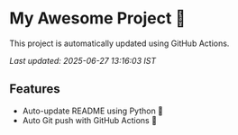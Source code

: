 # My Awesome Project 🚀

This project is automatically updated using GitHub Actions.

_Last updated: 2025-06-27 13:16:03 IST_

## Features
- Auto-update README using Python 🐍
- Auto Git push with GitHub Actions 🤖
